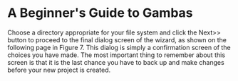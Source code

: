 # A Beginner's Guide to Gambas

Choose a directory appropriate for your file system and click the Next>>
button to proceed to the final dialog screen of the wizard, as shown on the
following page in Figure 7. This dialog is simply a confirmation screen of the
choices you have made. The most important thing to remember about this screen
is that it is the last chance you have to back up and make changes before your
new project is created.